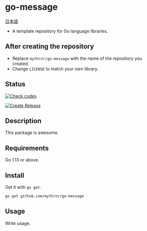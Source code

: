 # go-message

[日本語](./README.jp.md)

- A template repository for Go language libraries.

## After creating the repository

- Replace `mythrnr/go-message` with the name of the repository you created.
- Change `LICENSE` to match your own library.

## Status

[![Check codes](https://github.com/mythrnr/go-message/actions/workflows/check_code.yml/badge.svg)](https://github.com/mythrnr/go-message/actions/workflows/check_code.yml)

[![Create Release](https://github.com/mythrnr/go-message/actions/workflows/release.yml/badge.svg)](https://github.com/mythrnr/go-message/actions/workflows/release.yml)

## Description

This package is awesome.

## Requirements

Go 1.13 or above.

## Install

Get it with `go get`.

```bash
go get github.com/mythrnr/go-message
```

## Usage

Write usage.
